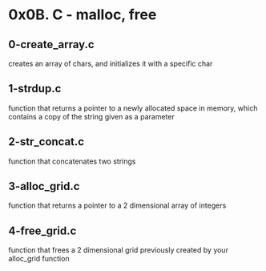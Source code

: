 # 0x0B. C - malloc, free

## 0-create_array.c
creates an array of chars, and initializes it with a specific char

## 1-strdup.c
function that returns a pointer to a newly allocated space in memory,
which contains a copy of the string given as a parameter

## 2-str_concat.c
function that concatenates two strings

## 3-alloc_grid.c
function that returns a pointer to a 2 dimensional array of integers

## 4-free_grid.c
function that frees a 2 dimensional grid previously created by your alloc_grid
function
